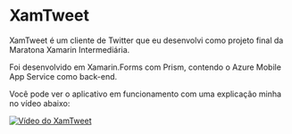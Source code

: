XamTweet
=====

XamTweet é um cliente de Twitter que eu desenvolvi como projeto final da Maratona Xamarin Intermediária.

Foi desenvolvido em Xamarin.Forms com Prism, contendo o Azure Mobile App Service como back-end.

Você pode ver o aplicativo em funcionamento com uma explicação minha no vídeo abaixo:

[![Vídeo do XamTweet](http://img.youtube.com/vi/-Wx97tZWyOc/0.jpg)](http://www.youtube.com/watch?v=-Wx97tZWyOc "XamTweet")